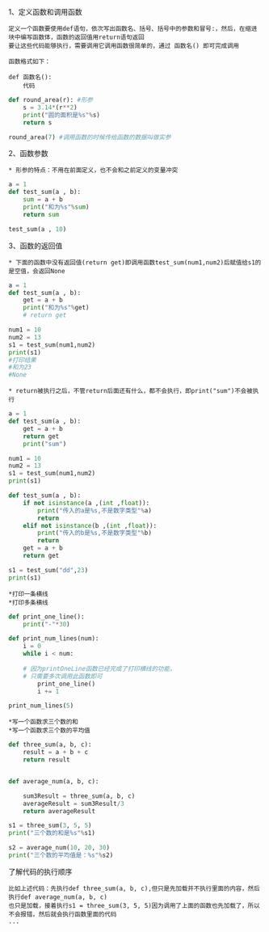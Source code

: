 1、定义函数和调用函数

    定义一个函数要使用def语句，依次写出函数名、括号、括号中的参数和冒号:，然后，在缩进块中编写函数体，函数的返回值用return语句返回
    要让这些代码能够执行，需要调用它调用函数很简单的，通过 函数名() 即可完成调用
    
    函数格式如下：
    
    def 函数名():
        代码
        
```python
def round_area(r): #形参
    s = 3.14*(r**2)
    print("圆的面积是%s"%s)
    return s

round_area(7) #调用函数的时候传给函数的数据叫做实参
```

2、函数参数

    * 形参的特点：不用在前面定义，也不会和之前定义的变量冲突
    
```python
a = 1
def test_sum(a , b):
    sum = a + b
    print("和为%s"%sum)
    return sum

test_sum(a , 10)
```

3、函数的返回值

    * 下面的函数中没有返回值(return get)即调用函数test_sum(num1,num2)后赋值给s1的是空值，会返回None

```python
a = 1
def test_sum(a , b):
    get = a + b
    print("和为%s"%get)
    # return get

num1 = 10
num2 = 13
s1 = test_sum(num1,num2)
print(s1)
#打印结果
#和为23
#None
``` 
    * return被执行之后，不管return后面还有什么，都不会执行，即print("sum")不会被执行
        
```python
a = 1
def test_sum(a , b):
    get = a + b
    return get
    print("sum")

num1 = 10
num2 = 13
s1 = test_sum(num1,num2)
print(s1)
```   

```python
def test_sum(a , b):
    if not isinstance(a ,(int ,float)):
        print("传入的a是%s,不是数字类型"%a)
        return
    elif not isinstance(b ,(int ,float)):
        print("传入的b是%s,不是数字类型"%b)
        return
    get = a + b
    return get

s1 = test_sum("dd",23)
print(s1)
```

    *打印一条横线
    *打印多条横线
    
```python
def print_one_line():
    print("-"*30)

def print_num_lines(num):
    i = 0
    while i < num:
    
    # 因为printOneLine函数已经完成了打印横线的功能，
    # 只需要多次调用此函数即可
        print_one_line()
        i += 1

print_num_lines(5)
```

    *写一个函数求三个数的和
    *写一个函数求三个数的平均值
    
```python
def three_sum(a, b, c):
    result = a + b + c
    return result


def average_num(a, b, c):

    sum3Result = three_sum(a, b, c)
    averageResult = sum3Result/3
    return averageResult

s1 = three_sum(3, 5, 5)
print("三个数的和是%s"%s1)

s2 = average_num(10, 20, 30)
print("三个数的平均值是：%s"%s2)
```

了解代码的执行顺序

    比如上述代码：先执行def three_sum(a, b, c),但只是先加载并不执行里面的内容，然后执行def average_num(a, b, c)
    也只是加载，接着执行s1 = three_sum(3, 5, 5)因为调用了上面的函数也先加载了，所以不会报错，然后就会执行函数里面的代码
    ...
